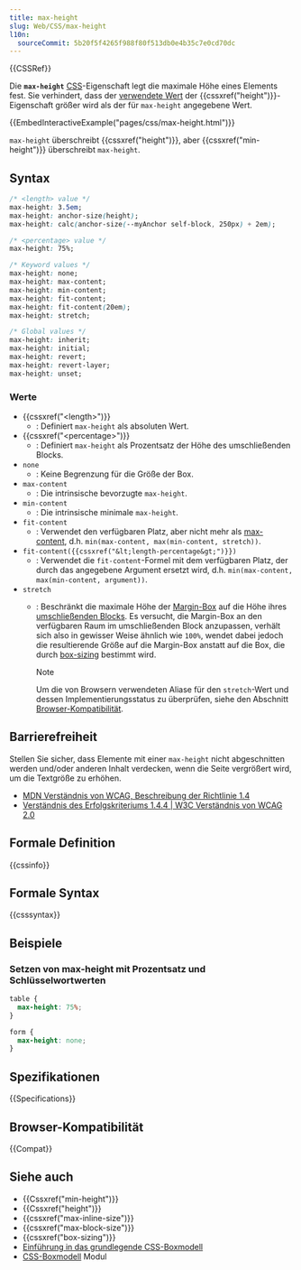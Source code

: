 ```yaml
---
title: max-height
slug: Web/CSS/max-height
l10n:
  sourceCommit: 5b20f5f4265f988f80f513db0e4b35c7e0cd70dc
---
```


{{CSSRef}}

Die **`max-height`** [CSS](/de/docs/Web/CSS)-Eigenschaft legt die maximale Höhe eines Elements fest. Sie verhindert, dass der [verwendete Wert](/de/docs/Web/CSS/used_value) der {{cssxref("height")}}-Eigenschaft größer wird als der für `max-height` angegebene Wert.

{{EmbedInteractiveExample("pages/css/max-height.html")}}

`max-height` überschreibt {{cssxref("height")}}, aber {{cssxref("min-height")}} überschreibt `max-height`.

## Syntax

```css
/* <length> value */
max-height: 3.5em;
max-height: anchor-size(height);
max-height: calc(anchor-size(--myAnchor self-block, 250px) + 2em);

/* <percentage> value */
max-height: 75%;

/* Keyword values */
max-height: none;
max-height: max-content;
max-height: min-content;
max-height: fit-content;
max-height: fit-content(20em);
max-height: stretch;

/* Global values */
max-height: inherit;
max-height: initial;
max-height: revert;
max-height: revert-layer;
max-height: unset;
```

### Werte

- {{cssxref("&lt;length&gt;")}}
  - : Definiert `max-height` als absoluten Wert.
- {{cssxref("&lt;percentage&gt;")}}
  - : Definiert `max-height` als Prozentsatz der Höhe des umschließenden Blocks.
- `none`
  - : Keine Begrenzung für die Größe der Box.
- `max-content`
  - : Die intrinsische bevorzugte `max-height`.
- `min-content`
  - : Die intrinsische minimale `max-height`.
- `fit-content`
  - : Verwendet den verfügbaren Platz, aber nicht mehr als [max-content](/de/docs/Web/CSS/max-content), d.h. `min(max-content, max(min-content, stretch))`.
- `fit-content({{cssxref("&lt;length-percentage&gt;")}})`
  - : Verwendet die `fit-content`-Formel mit dem verfügbaren Platz, der durch das angegebene Argument ersetzt wird, d.h. `min(max-content, max(min-content, argument))`.
- `stretch`
  - : Beschränkt die maximale Höhe der [Margin-Box](/de/docs/Learn_web_development/Core/Styling_basics/Box_model#parts_of_a_box) auf die Höhe ihres [umschließenden Blocks](/de/docs/Web/CSS/Containing_block#identifying_the_containing_block). Es versucht, die Margin-Box an den verfügbaren Raum im umschließenden Block anzupassen, verhält sich also in gewisser Weise ähnlich wie `100%`, wendet dabei jedoch die resultierende Größe auf die Margin-Box anstatt auf die Box, die durch [box-sizing](/de/docs/Web/CSS/box-sizing) bestimmt wird.

    > [!NOTE]
    > Um die von Browsern verwendeten Aliase für den `stretch`-Wert und dessen Implementierungsstatus zu überprüfen, siehe den Abschnitt [Browser-Kompatibilität](#browser-kompatibilität).

## Barrierefreiheit

Stellen Sie sicher, dass Elemente mit einer `max-height` nicht abgeschnitten werden und/oder anderen Inhalt verdecken, wenn die Seite vergrößert wird, um die Textgröße zu erhöhen.

- [MDN Verständnis von WCAG, Beschreibung der Richtlinie 1.4](/de/docs/Web/Accessibility/Understanding_WCAG/Perceivable#guideline_1.4_make_it_easier_for_users_to_see_and_hear_content_including_separating_foreground_from_background)
- [Verständnis des Erfolgskriteriums 1.4.4 | W3C Verständnis von WCAG 2.0](https://www.w3.org/TR/UNDERSTANDING-WCAG20/visual-audio-contrast-scale.html)

## Formale Definition

{{cssinfo}}

## Formale Syntax

{{csssyntax}}

## Beispiele

### Setzen von max-height mit Prozentsatz und Schlüsselwortwerten

```css
table {
  max-height: 75%;
}

form {
  max-height: none;
}
```

## Spezifikationen

{{Specifications}}

## Browser-Kompatibilität

{{Compat}}

## Siehe auch

- {{Cssxref("min-height")}}
- {{Cssxref("height")}}
- {{cssxref("max-inline-size")}}
- {{cssxref("max-block-size")}}
- {{cssxref("box-sizing")}}
- [Einführung in das grundlegende CSS-Boxmodell](/de/docs/Web/CSS/CSS_box_model/Introduction_to_the_CSS_box_model)
- [CSS-Boxmodell](/de/docs/Web/CSS/CSS_box_model) Modul
